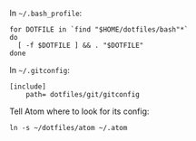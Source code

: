 In `~/.bash_profile`:

```
for DOTFILE in `find "$HOME/dotfiles/bash"*`
do
  [ -f $DOTFILE ] && . "$DOTFILE"
done
```

In `~/.gitconfig`:

```
[include]
    path= dotfiles/git/gitconfig
```

Tell Atom where to look for its config:

```
ln -s ~/dotfiles/atom ~/.atom
```

